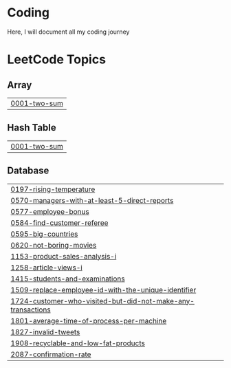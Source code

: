 # Coding
Here, I will document all my coding journey

<!---LeetCode Topics Start-->
# LeetCode Topics
## Array
|  |
| ------- |
| [0001-two-sum](https://github.com/GAURAVVVV02/Coding/tree/master/0001-two-sum) |
## Hash Table
|  |
| ------- |
| [0001-two-sum](https://github.com/GAURAVVVV02/Coding/tree/master/0001-two-sum) |
## Database
|  |
| ------- |
| [0197-rising-temperature](https://github.com/GAURAVVVV02/Coding/tree/master/0197-rising-temperature) |
| [0570-managers-with-at-least-5-direct-reports](https://github.com/GAURAVVVV02/Coding/tree/master/0570-managers-with-at-least-5-direct-reports) |
| [0577-employee-bonus](https://github.com/GAURAVVVV02/Coding/tree/master/0577-employee-bonus) |
| [0584-find-customer-referee](https://github.com/GAURAVVVV02/Coding/tree/master/0584-find-customer-referee) |
| [0595-big-countries](https://github.com/GAURAVVVV02/Coding/tree/master/0595-big-countries) |
| [0620-not-boring-movies](https://github.com/GAURAVVVV02/Coding/tree/master/0620-not-boring-movies) |
| [1153-product-sales-analysis-i](https://github.com/GAURAVVVV02/Coding/tree/master/1153-product-sales-analysis-i) |
| [1258-article-views-i](https://github.com/GAURAVVVV02/Coding/tree/master/1258-article-views-i) |
| [1415-students-and-examinations](https://github.com/GAURAVVVV02/Coding/tree/master/1415-students-and-examinations) |
| [1509-replace-employee-id-with-the-unique-identifier](https://github.com/GAURAVVVV02/Coding/tree/master/1509-replace-employee-id-with-the-unique-identifier) |
| [1724-customer-who-visited-but-did-not-make-any-transactions](https://github.com/GAURAVVVV02/Coding/tree/master/1724-customer-who-visited-but-did-not-make-any-transactions) |
| [1801-average-time-of-process-per-machine](https://github.com/GAURAVVVV02/Coding/tree/master/1801-average-time-of-process-per-machine) |
| [1827-invalid-tweets](https://github.com/GAURAVVVV02/Coding/tree/master/1827-invalid-tweets) |
| [1908-recyclable-and-low-fat-products](https://github.com/GAURAVVVV02/Coding/tree/master/1908-recyclable-and-low-fat-products) |
| [2087-confirmation-rate](https://github.com/GAURAVVVV02/Coding/tree/master/2087-confirmation-rate) |
<!---LeetCode Topics End-->